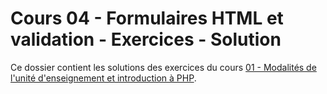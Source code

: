 # Cours 04 - Formulaires HTML et validation - Exercices - Solution

Ce dossier contient les solutions des exercices du cours
[01 - Modalités de l'unité d'enseignement et introduction à PHP](../../README.md).
